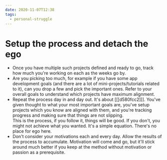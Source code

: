 ```yaml
---
date: 2020-11-07T12:38
tags: 
  - personal-struggle
---
```


# Setup the process and detach the ego

- Once you have multiple such projects defined and ready to go, track how much you're working on each as the weeks go by. 
- Are you picking too much, for example if you have some app development goals (and there are a lot of mini-projects/tutorials related to it), can you drop a few and pick the important ones. Refer to your overall goals to understand which projects have maximum alignment.
- Repeat the process day in and day out. It's about [[[d580fcc2]]].  You've given thought to what your most important goals are, you've setup projects which you know are aligned with them, and you're tracking progress and making sure that things are not slipping.   
This is the process, if you follow it, things will be good. If you don't, you might not achieve what you wanted. It's a simple equation. There's no place for ego here.
- Don't consider your motivations each and every day. Allow the results of the process to accumulate. Motivation will come and go, but it'll stick around much better if you keep at the method without motivation or passion as a prerequisite.

